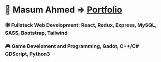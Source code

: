 # 👾 Masum Ahmed => [Portfolio](https://masumahmed.github.io)
### 🕸 Fullstack Web Development: React, Redux, Express, MySQL, SASS, Bootstrap, Tailwind
### 🎮 Game Develoment and Programming, Gadot, C++/C# GDScript, Python3
